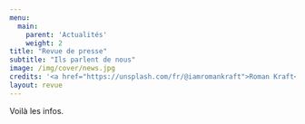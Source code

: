 ```yaml
---
menu:
  main:
    parent: 'Actualités'
    weight: 2
title: "Revue de presse"
subtitle: "Ils parlent de nous"
image: /img/cover/news.jpg
credits: '<a href="https://unsplash.com/fr/@iamromankraft">Roman Kraft</a> on <a href="https://unsplash.com/fr/photos/uomo-seduto-su-una-panchina-a-leggere-il-giornale-_Zua2hyvTBk">Unsplash</a>'
layout: revue
---
```


Voilà les infos.
